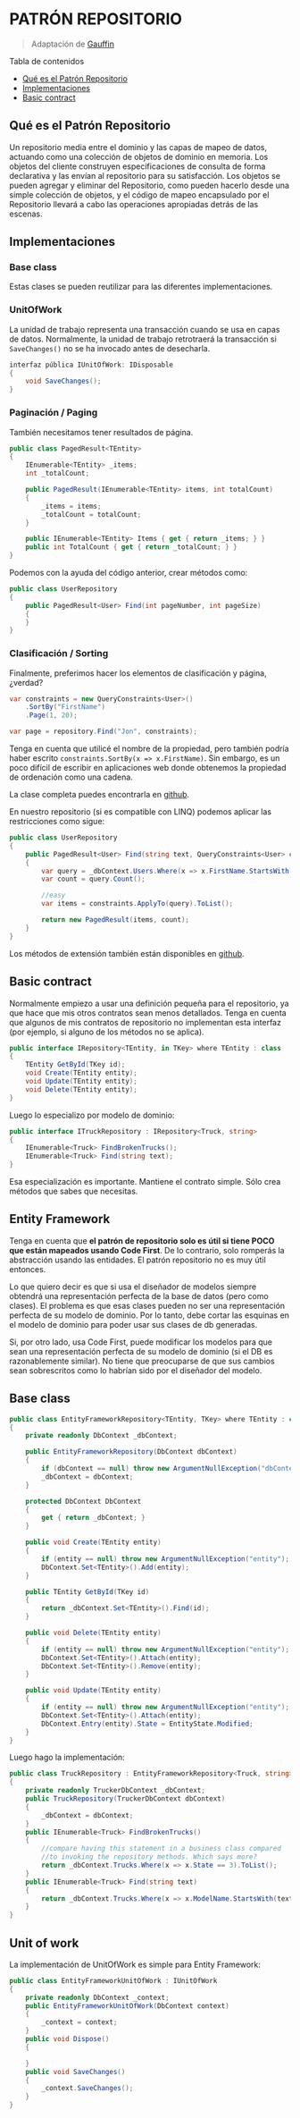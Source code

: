 # PATRÓN REPOSITORIO

> Adaptación de [Gauffin](http://blog.gauffin.org/2013/01/repository-pattern-done-right/)

Tabla de contenidos

- [Qué es el Patrón Repositorio](#qué-es-el-patrón-repositorio)
- [Implementaciones](#implementaciones)
- [Basic contract](#basic-contract)

## Qué es el Patrón Repositorio

Un repositorio media entre el dominio y las capas de mapeo de datos, actuando como una colección de objetos de dominio en memoria. Los objetos del cliente construyen especificaciones de consulta de forma declarativa y las envían al repositorio para su satisfacción. Los objetos se pueden agregar y eliminar del Repositorio, como pueden hacerlo desde una simple colección de objetos, y el código de mapeo encapsulado por el Repositorio llevará a cabo las operaciones apropiadas detrás de las escenas.

## Implementaciones

### Base class

Estas clases se pueden reutilizar para las diferentes implementaciones.

### UnitOfWork

La unidad de trabajo representa una transacción cuando se usa en capas de datos. Normalmente, la unidad de trabajo retrotraerá la transacción si `SaveChanges()` no se ha invocado antes de desecharla.

```csharp
interfaz pública IUnitOfWork: IDisposable
{
    void SaveChanges();
}
```

### Paginación / Paging

También necesitamos tener resultados de página.

```csharp
public class PagedResult<TEntity>
{
    IEnumerable<TEntity> _items;
    int _totalCount;

    public PagedResult(IEnumerable<TEntity> items, int totalCount)
    {
        _items = items;
        _totalCount = totalCount;
    }

    public IEnumerable<TEntity> Items { get { return _items; } }
    public int TotalCount { get { return _totalCount; } }
}
```

Podemos con la ayuda del código anterior, crear métodos como:

```csharp
public class UserRepository
{
    public PagedResult<User> Find(int pageNumber, int pageSize)
    {
    }
}
```

### Clasificación / Sorting

Finalmente, preferimos hacer los elementos de clasificación y página, ¿verdad?

```csharp
var constraints = new QueryConstraints<User>()
    .SortBy("FirstName")
    .Page(1, 20);

var page = repository.Find("Jon", constraints);
```

Tenga en cuenta que utilicé el nombre de la propiedad, pero también podría haber escrito `constraints.SortBy(x => x.FirstName)`. Sin embargo, es un poco difícil de escribir en aplicaciones web donde obtenemos la propiedad de ordenación como una cadena.

La clase completa puedes encontrarla en [github](https://github.com/jgauffin/Griffin.Data/blob/master/src/Griffin.Data/Queries/QueryConstraintsT.cs).

En nuestro repositorio (si es compatible con LINQ) podemos aplicar las restricciones como sigue:

```csharp
public class UserRepository
{
    public PagedResult<User> Find(string text, QueryConstraints<User> constraints)
    {
        var query = _dbContext.Users.Where(x => x.FirstName.StartsWith(text) || x.LastName.StartsWith(text));
        var count = query.Count();

        //easy
        var items = constraints.ApplyTo(query).ToList();

        return new PagedResult(items, count);
    }
}
```

Los métodos de extensión también están disponibles en [github](https://github.com/jgauffin/Griffin.Data/blob/master/src/Griffin.Data/Queries/QueryConstraintsExtensions.cs).

## Basic contract

Normalmente empiezo a usar una definición pequeña para el repositorio, ya que hace que mis otros contratos sean menos detallados. Tenga en cuenta que algunos de mis contratos de repositorio no implementan esta interfaz (por ejemplo, si alguno de los métodos no se aplica).

```csharp
public interface IRepository<TEntity, in TKey> where TEntity : class
{
    TEntity GetById(TKey id);
    void Create(TEntity entity);
    void Update(TEntity entity);
    void Delete(TEntity entity);
}
```

Luego lo especializo por modelo de dominio:

```csharp
public interface ITruckRepository : IRepository<Truck, string>
{
    IEnumerable<Truck> FindBrokenTrucks();
    IEnumerable<Truck> Find(string text);
}
```

Esa especialización es importante. Mantiene el contrato simple. Sólo crea métodos que sabes que necesitas.

## Entity Framework

Tenga en cuenta que **el patrón de repositorio solo es útil si tiene POCO que están mapeados usando Code First**. De lo contrario, solo romperás la abstracción usando las entidades. El patrón repositorio no es muy útil entonces.

Lo que quiero decir es que si usa el diseñador de modelos siempre obtendrá una representación perfecta de la base de datos (pero como clases). El problema es que esas clases pueden no ser una representación perfecta de su modelo de dominio. Por lo tanto, debe cortar las esquinas en el modelo de dominio para poder usar sus clases de db generadas.

Si, por otro lado, usa Code First, puede modificar los modelos para que sean una representación perfecta de su modelo de dominio (si el DB es razonablemente similar). No tiene que preocuparse de que sus cambios sean sobrescritos como lo habrían sido por el diseñador del modelo.

## Base class

```csharp
public class EntityFrameworkRepository<TEntity, TKey> where TEntity : class
{
    private readonly DbContext _dbContext;

    public EntityFrameworkRepository(DbContext dbContext)
    {
        if (dbContext == null) throw new ArgumentNullException("dbContext");
        _dbContext = dbContext;
    }

    protected DbContext DbContext
    {
        get { return _dbContext; }
    }

    public void Create(TEntity entity)
    {
        if (entity == null) throw new ArgumentNullException("entity");
        DbContext.Set<TEntity>().Add(entity);
    }

    public TEntity GetById(TKey id)
    {
        return _dbContext.Set<TEntity>().Find(id);
    }

    public void Delete(TEntity entity)
    {
        if (entity == null) throw new ArgumentNullException("entity");
        DbContext.Set<TEntity>().Attach(entity);
        DbContext.Set<TEntity>().Remove(entity);
    }

    public void Update(TEntity entity)
    {
        if (entity == null) throw new ArgumentNullException("entity");
        DbContext.Set<TEntity>().Attach(entity);
        DbContext.Entry(entity).State = EntityState.Modified;
    }
}
```

Luego hago la implementación:

```csharp
public class TruckRepository : EntityFrameworkRepository<Truck, string>, ITruckRepository
{
    private readonly TruckerDbContext _dbContext;
    public TruckRepository(TruckerDbContext dbContext)
    {
        _dbContext = dbContext;
    }
    public IEnumerable<Truck> FindBrokenTrucks()
    {
        //compare having this statement in a business class compared
        //to invoking the repository methods. Which says more?
        return _dbContext.Trucks.Where(x => x.State == 3).ToList();
    }
    public IEnumerable<Truck> Find(string text)
    {
        return _dbContext.Trucks.Where(x => x.ModelName.StartsWith(text)).ToList();
    }
}
```

## Unit of work

La implementación de UnitOfWork es simple para Entity Framework:

```csharp
public class EntityFrameworkUnitOfWork : IUnitOfWork
{
    private readonly DbContext _context;
    public EntityFrameworkUnitOfWork(DbContext context)
    {
        _context = context;
    }
    public void Dispose()
    {

    }
    public void SaveChanges()
    {
        _context.SaveChanges();
    }
}
```
